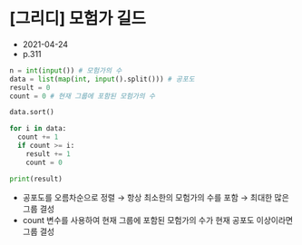 # [그리디] 모험가 길드

- 2021-04-24
- p.311

```python
n = int(input()) # 모험가의 수
data = list(map(int, input().split())) # 공포도
result = 0
count = 0 # 현재 그룹에 포함된 모험가의 수

data.sort()

for i in data:
  count += 1
  if count >= i:
    result += 1
    count = 0

print(result)
```

- 공포도를 오름차순으로 정렬 → 항상 최소한의 모험가의 수를 포함 → 최대한 많은 그룹 결성
- count 변수를 사용하여 현재 그룹에 포함된 모험가의 수가 현재 공포도 이상이라면 그룹 결성
